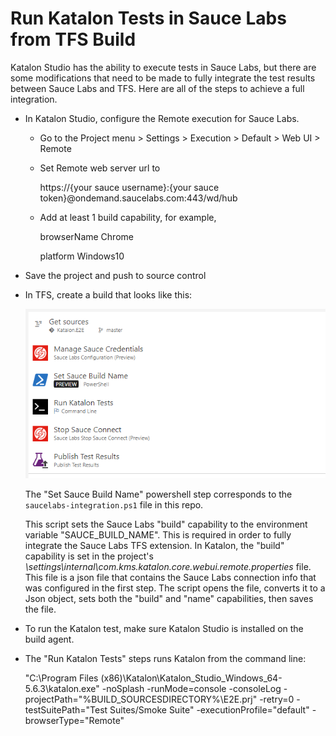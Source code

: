 # Run Katalon Tests in Sauce Labs from TFS Build
Katalon Studio has the ability to execute tests in Sauce Labs, but there are some modifications that need to be made to fully integrate the test results between Sauce Labs and TFS.  Here are all of the steps to achieve a full integration.

* In Katalon Studio, configure the Remote execution for Sauce Labs.
  * Go to the Project menu > Settings > Execution > Default > Web UI > Remote
  * Set Remote web server url to 
  
    https://{your sauce username}:{your sauce token}@ondemand.saucelabs.com:443/wd/hub
  * Add at least 1 build capability, for example,
  
    browserName Chrome
    
    platform Windows10
* Save the project and push to source control
* In TFS, create a build that looks like this:

    ![build steps](screenshots/tfs-build-steps.png)

    The "Set Sauce Build Name" powershell step corresponds to the `saucelabs-integration.ps1` file in this repo.  

    This script sets the Sauce Labs "build" capability to the environment variable "SAUCE_BUILD_NAME".  This is required in order to fully integrate the Sauce Labs TFS extension.  In Katalon, the "build" capability is set in the project's *\settings\internal\com.kms.katalon.core.webui.remote.properties* file.  This file is a json file that contains the Sauce Labs connection info that was configured in the first step.  The script opens the file, converts it to a Json object, sets both the "build" and "name" capabilities, then saves the file.

* To run the Katalon test, make sure Katalon Studio is installed on the build agent.
* The "Run Katalon Tests" steps runs Katalon from the command line:

    "C:\Program Files (x86)\Katalon\Katalon_Studio_Windows_64-5.6.3\katalon.exe"
-noSplash  -runMode=console -consoleLog -projectPath="%BUILD_SOURCESDIRECTORY%\E2E.prj" -retry=0 -testSuitePath="Test Suites/Smoke Suite" -executionProfile="default" -browserType="Remote"
